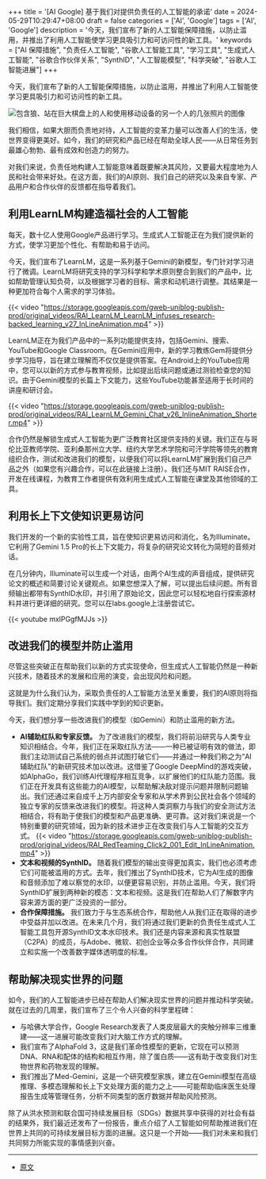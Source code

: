 +++
title = '[AI Google] 基于我们对提供负责任的人工智能的承诺'
date = 2024-05-29T10:29:47+08:00
draft = false
categories = ['AI', 'Google']
tags = ['AI', 'Google']
description = '今天，我们宣布了新的人工智能保障措施，以防止滥用，并推出了利用人工智能使学习更具吸引力和可访问性的新工具。'
keywords = ["AI 保障措施", "负责任人工智能", "谷歌人工智能工具", "学习工具", "生成式人工智能", "谷歌合作伙伴关系", "SynthID", "人工智能模型", "科学突破", "谷歌人工智能进展"]
+++

今天，我们宣布了新的人工智能保障措施，以防止滥用，并推出了利用人工智能使学习更具吸引力和可访问性的新工具。

![包含狼、站在巨大棋盘上的人和使用移动设备的另一个人的几张照片的图像](https://storage.googleapis.com/gweb-uniblog-publish-prod/images/RAI_Hero.width-1200.format-webp.webp)

我们相信，如果大胆而负责地对待，人工智能的变革力量可以改善人们的生活，使世界变得更美好。如今，我们的研究和产品已经在帮助全球人民——从日常任务到最雄心勃勃、最有成效和创造力的努力。

对我们来说，负责任地构建人工智能意味着既要解决其风险，又要最大程度地为人民和社会带来好处。在这方面，我们的AI原则、我们自己的研究以及来自专家、产品用户和合作伙伴的反馈都在指导着我们。

## 利用LearnLM构建造福社会的人工智能
每天，数十亿人使用Google产品进行学习。生成式人工智能正在为我们提供新的方式，使学习更加个性化、有帮助和易于访问。

今天，我们宣布了LearnLM，这是一系列基于Gemini的新模型，专门针对学习进行了微调。LearnLM将研究支持的学习科学和学术原则整合到我们的产品中，比如帮助管理认知负荷，以及根据学习者的目标、需求和动机进行调整。其结果是一种更加符合每个人需求的学习体验。

{{< video "https://storage.googleapis.com/gweb-uniblog-publish-prod/original_videos/RAI_LearnLM_LearnLM_infuses_research-backed_learning_v27_InLineAnimation.mp4" >}}

LearnLM正在为我们产品中的一系列功能提供支持，包括Gemini、搜索、YouTube和Google Classroom。在Gemini应用中，新的学习教练Gem将提供分步学习指导，旨在建立理解而不仅仅是提供答案。在Android上的YouTube应用中，您可以以新的方式参与教育视频，比如提出后续问题或通过测验检查您的知识。由于Gemini模型的长篇上下文能力，这些YouTube功能甚至适用于长时间的讲座和研讨会。

{{< video "https://storage.googleapis.com/gweb-uniblog-publish-prod/original_videos/RAI_LearnLM_Gemini_Chat_v26_InlineAnimation_Shorter.mp4" >}}

合作仍然是解锁生成式人工智能为更广泛教育社区提供支持的关键。我们正在与哥伦比亚教师学院、亚利桑那州立大学、纽约大学艺术学院和可汗学院等领先的教育组织合作，测试和改进我们的模型，以便我们可以将LearnLM扩展到我们自己产品之外（如果您有兴趣合作，可以在此链接上注册）。我们还与MIT RAISE合作，开发在线课程，为教育工作者提供有效利用生成式人工智能在课堂及其他领域的工具。

## 利用长上下文使知识更易访问
我们开发的一个新的实验性工具，旨在使知识更易访问和消化，名为Illuminate。它利用了Gemini 1.5 Pro的长上下文能力，将复杂的研究论文转化为简短的音频对话。

在几分钟内，Illuminate可以生成一个对话，由两个AI生成的声音组成，提供研究论文的概述和简要讨论关键观点。如果您想深入了解，可以提出后续问题。所有音频输出都带有SynthID水印，并引用了原始论文，因此您可以轻松地自行探索源材料并进行更详细的研究。您可以在labs.google上注册尝试它。

{{< youtube mxlPGgfMJJs >}}

## 改进我们的模型并防止滥用
尽管这些突破正在帮助我们以新的方式实现使命，但生成式人工智能仍然是一种新兴技术，随着技术的发展和应用的演变，会出现风险和问题。

这就是为什么我们认为，采取负责任的人工智能方法至关重要，我们的AI原则将指导我们。我们定期分享我们实践中学到的知识更新。

今天，我们想分享一些改进我们的模型（如Gemini）和防止滥用的新方法。

- **AI辅助红队和专家反馈。** 为了改进我们的模型，我们将前沿研究与人类专业知识相结合。今年，我们正在采取红队方法——一种已被证明有效的做法，即我们主动测试自己系统的弱点并试图打破它们——并通过一种我们称之为“AI辅助红队”的新研究技术加以改进。这借鉴了Google DeepMind的游戏突破，如AlphaGo，我们训练AI代理程序相互竞争，以扩展他们的红队能力范围。我们正在开发具有这些能力的AI模型，以帮助解决敌对提示问题并限制问题输出。我们还通过来自成千上万内部安全专家和从学术界到公民社会各个领域的独立专家的反馈来改进我们的模型。将这种人类洞察力与我们的安全测试方法相结合，将有助于使我们的模型和产品更准确、更可靠。这对我们来说是一个特别重要的研究领域，因为新的技术进步正在改变我们与人工智能的交互方式。
{{< video "https://storage.googleapis.com/gweb-uniblog-publish-prod/original_videos/RAI_RedTeaming_Click2_001_Edit_InLineAnimation.mp4" >}}
- **文本和视频的SynthID。** 随着我们模型的输出变得更加真实，我们也必须考虑它们可能被滥用的方式。去年，我们推出了SynthID技术，它为AI生成的图像和音频添加了难以察觉的水印，以便更容易识别，并防止滥用。今天，我们将SynthID扩展到两种新的模态：文本和视频。这是我们在帮助人们了解数字内容来源方面的更广泛投资的一部分。
- **合作保障措施。** 我们致力于与生态系统合作，帮助他人从我们正在取得的进步中受益并加以改进。在未来几个月，我们将通过我们更新的负责任生成式人工智能工具包开源SynthID文本水印技术。我们还是内容来源和真实性联盟（C2PA）的成员，与Adobe、微软、初创企业等众多合作伙伴合作，共同建立和实施一个改善数字媒体透明度的标准。

## 帮助解决现实世界的问题
如今，我们的人工智能进步已经在帮助人们解决现实世界的问题并推动科学突破。就在过去的几周里，我们宣布了三个令人兴奋的科学里程碑：

- 与哈佛大学合作，Google Research发表了人类皮层最大的突触分辨率三维重建——这一进展可能改变我们对大脑工作方式的理解。
- 我们宣布了AlphaFold 3，这是我们革命性模型的更新，它现在可以预测DNA、RNA和配体的结构和相互作用，除了蛋白质——这有助于改变我们对生物世界和药物发现的理解。
- 我们推出了Med-Gemini，这是一个研究模型家族，建立在Gemini模型在高级推理、多模态理解和长上下文处理方面的能力之上——可能帮助临床医生处理报告生成等管理任务，分析不同类型的医疗数据并帮助风险预测。

除了从洪水预测和联合国可持续发展目标（SDGs）数据共享中获得的对社会有益的结果外，我们最近还发布了一份报告，重点介绍了人工智能如何帮助推进我们在世界上共同的可持续发展目标方面的进展。这只是一个开始——我们对未来和我们共同努力所能实现的事情感到兴奋。

---

- [原文](https://blog.google/technology/ai/google-responsible-ai-commitment-update/)
<!-- - [博客 - 从零开始学AI](...) -->
<!-- - [公众号 - 从零开始学AI](...) -->
<!-- - [CSDN - 从零开始学AI](...) -->
<!-- - [掘金 - 从零开始学AI](...) -->
<!-- - [知乎 - 从零开始学AI](...) -->
<!-- - [阿里云 - 从零开始学AI](...) -->
<!-- - [腾讯云 - 从零开始学AI](...) -->

